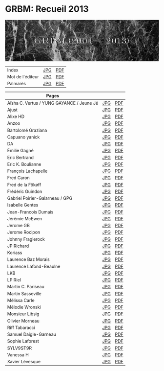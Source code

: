 # GRBM: Recueil 2013

![Bannière 2013](grbm-header-2013.jpg "Bannière 2013")

|                                           |                                 |                                 |
|-------------------------------------------|---------------------------------|---------------------------------|
| Index                                     | [JPG](index-recueil-2013.jpg)   | [PDF](index-recueil-2013.pdf)   | 
| Mot de l'éditeur                          | [JPG](mot-de-lediteur-2013.jpg) | [PDF](mot-de-lediteur-2013.pdf) |
| Palmarès                                  | [JPG](palmares-2013.jpg)        | [PDF](palmares-2013.pdf)        |

| Pages                                     |                                                       |                                                      |
|-------------------------------------------|-------------------------------------------------------|------------------------------------------------------|
| Aïsha C. Vertus / YUNG GAYANCE / Jeune Jé | [JPG](aisha-c-vertus-yung-gayance-jeune-je-2013.jpg)  | [PDF](aisha-c-vertus-yung-gayance-jeune-je-2013.pdf) |
| Ajust                                     | [JPG](ajust-2013.jpg)                                 | [PDF](ajust-2013.pdf) |
| Alixe HD                                  | [JPG](alixe-hd-2013.jpg)                              | [PDF](alixe-hd-2013.pdf) |
| Anzoo                                     | [JPG](anzoo-2013.jpg)                                 | [PDF](anzoo-2013.pdf) |
| Bartolomé Graziana                        | [JPG](bartolome-graziana-2013.jpg)                    | [PDF](bartolome-graziana-2013.pdf) |
| Capuano yanick                            | [JPG](capuano-yanick-2013.jpg)                        | [PDF](capuano-yanick-2013.pdf) |
| DA                                        | [JPG](da-2013.jpg)                                    | [PDF](da-2013.pdf) |
| Émilie Gagné                              | [JPG](emilie-gagne-2013.jpg)                          | [PDF](emilie-gagne-2013.pdf) |
| Eric Bertrand                             | [JPG](eric-bertrand-2013.jpg)                         | [PDF](eric-bertrand-2013.pdf) |
| Eric K. Boulianne                         | [JPG](eric-k-boulianne-2013.jpg)                      | [PDF](eric-k-boulianne-2013.pdf) |
| François Lachapelle                       | [JPG](francois-lachapelle-2013.jpg)                   | [PDF](francois-lachapelle-2013.pdf) |
| Fred Caron                                | [JPG](fred-caron-2013.jpg)                            | [PDF](fred-caron-2013.pdf) |
| Fred de la Fökøff                         | [JPG](fred-de-la-fokoff-2013.jpg)                     | [PDF](fred-de-la-fokoff-2013.pdf) |
| Frédéric Guindon                          | [JPG](frederic-guindon-2013.jpg)                      | [PDF](frederic-guindon-2013.pdf) |
| Gabriel Poirier-Galarneau / GPG           | [JPG](gabriel-poirier-galarneau-gpg-2013.jpg)         | [PDF](gabriel-poirier-galarneau-gpg-2013.pdf) |
| Isabelle Gentes                           | [JPG](isabelle-gentes-2013.jpg)                       | [PDF](isabelle-gentes-2013.pdf) |
| Jean-Francois Dumais                      | [JPG](jean-francois-dumais-2013.jpg)                  | [PDF](jean-francois-dumais-2013.pdf) |
| Jérémie McEwen                            | [JPG](jeremie-mcewen-2013.jpg)                        | [PDF](jeremie-mcewen-2013.pdf) |
| Jerome GB                                 | [JPG](jerome-gb-2013.jpg)                             | [PDF](jerome-gb-2013.pdf) |
| Jerome Rocipon                            | [JPG](jerome-rocipon-2013.jpg)                        | [PDF](jerome-rocipon-2013.pdf) |
| Johnny Fraglerock                         | [JPG](johnny-fraglerock-2013.jpg)                     | [PDF](johnny-fraglerock-2013.pdf) |
| JP Richard                                | [JPG](jp-richard-2013.jpg)                            | [PDF](jp-richard-2013.pdf) |
| Koriass                                   | [JPG](koriass-2013.jpg)                               | [PDF](koriass-2013.pdf) |
| Laurence Baz Morais                       | [JPG](laurence-baz-morais-2013.jpg)                   | [PDF](laurence-baz-morais-2013.pdf) |
| Laurence Lafond-Beaulne                   | [JPG](laurence-lafond-beaulne-2013.jpg)               | [PDF](laurence-lafond-beaulne-2013.pdf) |
| LKB                                       | [JPG](lkb-2013.jpg)                                   | [PDF](lkb-2013.pdf) |
| LP Riel                                   | [JPG](lp-riel-2013.jpg)                               | [PDF](lp-riel-2013.pdf) |
| Martin C. Pariseau                        | [JPG](martin-c-pariseau-2013.jpg)                     | [PDF](martin-c-pariseau-2013.pdf) |
| Martin Sasseville                         | [JPG](martin-sasseville-2013.jpg)                     | [PDF](martin-sasseville-2013.pdf) |
| Mélissa Carle                             | [JPG](melissa-carle-2013.jpg)                         | [PDF](melissa-carle-2013.pdf) |
| Mélodie Wronski                           | [JPG](melodie-wronski-2013.jpg)                       | [PDF](melodie-wronski-2013.pdf) |
| Monsieur Libsig                           | [JPG](monsieur-libsig-2013.jpg)                       | [PDF](monsieur-libsig-2013.pdf) |
| Olivier Morneau                           | [JPG](olivier-morneau-2013.jpg)                       | [PDF](olivier-morneau-2013.pdf) |
| Riff Tabaracci                            | [JPG](riff-tabaracci-2013.jpg)                        | [PDF](riff-tabaracci-2013.pdf) |
| Samuel Daigle-Garneau                     | [JPG](samuel-daigle-garneau-2013.jpg)                 | [PDF](samuel-daigle-garneau-2013.pdf) |
| Sophie Laforest                           | [JPG](sophie-laforest-2013.jpg)                       | [PDF](sophie-laforest-2013.pdf) |
| SYLV9ST9R                                 | [JPG](sylv9st9r-2013.jpg)                             | [PDF](sylv9st9r-2013.pdf) |
| Vanessa H                                 | [JPG](vanessa-h-2013.jpg)                             | [PDF](vanessa-h-2013.pdf) |
| Xavier Lévesque                           | [JPG](xavier-levesque-2013.jpg)                       | [PDF](xavier-levesque-2013.pdf) |
